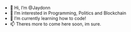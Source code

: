 - 👋 Hi, I’m @Jaydonn
- 👀 I’m interested in Programming, Politics and Blockchain
- 🌱 I’m currently learning how to code!
- 📫 Theres more to come here soon, im sure.

<!---
Jaydonn/Jaydonn is a ✨ special ✨ repository because its `README.md` (this file) appears on your GitHub profile.
You can click the Preview link to take a look at your changes.
--->
